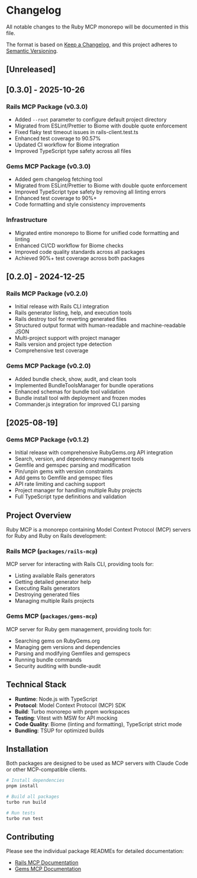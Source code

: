 # Changelog

All notable changes to the Ruby MCP monorepo will be documented in this file.

The format is based on [Keep a Changelog](https://keepachangelog.com/en/1.0.0/),
and this project adheres to [Semantic Versioning](https://semver.org/spec/v2.0.0.html).

## [Unreleased]

## [0.3.0] - 2025-10-26

### Rails MCP Package (v0.3.0)
- Added `--root` parameter to configure default project directory
- Migrated from ESLint/Prettier to Biome with double quote enforcement
- Fixed flaky test timeout issues in rails-client.test.ts
- Enhanced test coverage to 90.57%
- Updated CI workflow for Biome integration
- Improved TypeScript type safety across all files

### Gems MCP Package (v0.3.0)
- Added gem changelog fetching tool
- Migrated from ESLint/Prettier to Biome with double quote enforcement
- Improved TypeScript type safety by removing all linting errors
- Enhanced test coverage to 90%+
- Code formatting and style consistency improvements

### Infrastructure
- Migrated entire monorepo to Biome for unified code formatting and linting
- Enhanced CI/CD workflow for Biome checks
- Improved code quality standards across all packages
- Achieved 90%+ test coverage across both packages

## [0.2.0] - 2024-12-25

### Rails MCP Package (v0.2.0)
- Initial release with Rails CLI integration
- Rails generator listing, help, and execution tools
- Rails destroy tool for reverting generated files
- Structured output format with human-readable and machine-readable JSON
- Multi-project support with project manager
- Rails version and project type detection
- Comprehensive test coverage

### Gems MCP Package (v0.2.0)
- Added bundle check, show, audit, and clean tools
- Implemented BundleToolsManager for bundle operations
- Enhanced schemas for bundle tool validation
- Bundle install tool with deployment and frozen modes
- Commander.js integration for improved CLI parsing

## [2025-08-19]

### Gems MCP Package (v0.1.2)
- Initial release with comprehensive RubyGems.org API integration
- Search, version, and dependency management tools
- Gemfile and gemspec parsing and modification
- Pin/unpin gems with version constraints
- Add gems to Gemfile and gemspec files
- API rate limiting and caching support
- Project manager for handling multiple Ruby projects
- Full TypeScript type definitions and validation

## Project Overview

Ruby MCP is a monorepo containing Model Context Protocol (MCP) servers for Ruby and Ruby on Rails development:

### **Rails MCP** (`packages/rails-mcp`)
MCP server for interacting with Rails CLI, providing tools for:
- Listing available Rails generators
- Getting detailed generator help
- Executing Rails generators
- Destroying generated files
- Managing multiple Rails projects

### **Gems MCP** (`packages/gems-mcp`)
MCP server for Ruby gem management, providing tools for:
- Searching gems on RubyGems.org
- Managing gem versions and dependencies
- Parsing and modifying Gemfiles and gemspecs
- Running bundle commands
- Security auditing with bundle-audit

## Technical Stack

- **Runtime**: Node.js with TypeScript
- **Protocol**: Model Context Protocol (MCP) SDK
- **Build**: Turbo monorepo with pnpm workspaces
- **Testing**: Vitest with MSW for API mocking
- **Code Quality**: Biome (linting and formatting), TypeScript strict mode
- **Bundling**: TSUP for optimized builds

## Installation

Both packages are designed to be used as MCP servers with Claude Code or other MCP-compatible clients.

```bash
# Install dependencies
pnpm install

# Build all packages
turbo run build

# Run tests
turbo run test
```

## Contributing

Please see the individual package READMEs for detailed documentation:
- [Rails MCP Documentation](./packages/rails-mcp/README.md)
- [Gems MCP Documentation](./packages/gems-mcp/README.md)